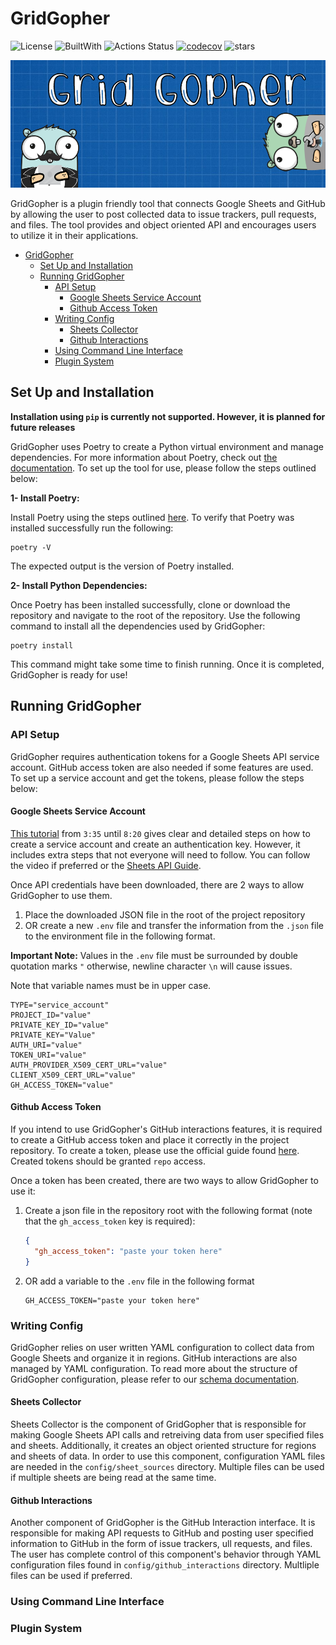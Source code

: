 # GridGopher

![License](https://img.shields.io/badge/license-MIT-blue?style=flat)
![BuiltWith](https://img.shields.io/badge/Built%20With-Python-blue?style=flat&logo=python&logoColor=yellow)
![Actions Status](https://github.com/noorbuchi/GridGopher/workflows/Lint%20and%20Test/badge.svg)
[![codecov](https://codecov.io/gh/noorbuchi/GridGopher/branch/main/graph/badge.svg?token=02353FAN4W)](https://codecov.io/gh/noorbuchi/GridGopher)
![stars](https://img.shields.io/github/stars/noorbuchi/GridGopher.svg)

![GridGopherLogo](images/GopherLogo.png)

GridGopher is a plugin friendly tool that connects Google Sheets
and GitHub by allowing the user to post collected data to issue trackers, pull
requests, and files. The tool
provides and object oriented API and encourages users to utilize it in their
applications.

- [GridGopher](#gridgopher)
  - [Set Up and Installation](#set-up-and-installation)
  - [Running GridGopher](#running-gridgopher)
    - [API Setup](#api-setup)
      - [Google Sheets Service Account](#google-sheets-service-account)
      - [Github Access Token](#github-access-token)
    - [Writing Config](#writing-config)
      - [Sheets Collector](#sheets-collector)
      - [Github Interactions](#github-interactions)
    - [Using Command Line Interface](#using-command-line-interface)
    - [Plugin System](#plugin-system)

## Set Up and Installation

**Installation using `pip` is currently not supported. However, it is planned for
future releases**

GridGopher uses Poetry to create a Python virtual environment and manage
dependencies. For more information about Poetry, check out [the
documentation](https://python-poetry.org/). To set up the tool for use, please
follow the steps outlined below:

**1- Install Poetry:**

Install Poetry using the steps outlined
[here](https://python-poetry.org/docs/#installation). To verify that Poetry was
installed successfully run the following:

```
poetry -V
```

The expected output is the version of Poetry installed.

**2- Install Python Dependencies:**

Once Poetry has been installed successfully, clone or download the repository
and navigate to the root of the repository. Use the following command to install
all the dependencies used by GridGopher:

```
poetry install
```

This command might take some time to finish running. Once it is completed,
GridGopher is ready for use!

## Running GridGopher

### API Setup

GridGopher requires authentication tokens for a Google Sheets API service
account. GitHub access token are also needed if some features are used. To set
up a service account and get the tokens, please follow the steps below:

#### Google Sheets Service Account

[This tutorial](https://youtu.be/4ssigWmExak?t=215)
from `3:35` until `8:20` gives clear and
detailed steps on how to create a service account and create an authentication
key. However, it includes extra steps that not everyone will need to follow. You
can follow the video if preferred or the [Sheets API
Guide](docs/Google_API_Setup.md).

Once API credentials have been downloaded, there are 2 ways to allow GridGopher
to use them.

1. Place the downloaded JSON file in the root of the project repository
1. OR create a new `.env` file and transfer the information from the `.json`
   file to the environment file in the following format.

**Important Note:** Values in the `.env` file must be surrounded
by double quotation marks `"` otherwise, newline character `\n`
will cause issues.

Note that variable names must be in upper case.

```.evn
TYPE="service_account"
PROJECT_ID="value"
PRIVATE_KEY_ID="value"
PRIVATE_KEY="Value"
AUTH_URI="value"
TOKEN_URI="value"
AUTH_PROVIDER_X509_CERT_URL="value"
CLIENT_X509_CERT_URL="value"
GH_ACCESS_TOKEN="value"
```

#### Github Access Token

If you intend to use GridGopher's GitHub interactions features, it is required to
create a GitHub access token and place it correctly in the project repository.
To create a token, please use the official guide found
[here](https://docs.github.com/en/authentication/keeping-your-account-and-data-secure/creating-a-personal-access-token).
Created tokens should be granted `repo` access.

Once a token has been created, there are two ways to allow GridGopher
to use it:

1. Create a json file in the repository root with the following format (note
   that the `gh_access_token` key is required):

   ```json
   {
     "gh_access_token": "paste your token here"
   }
   ```

1. OR add a variable to the `.env` file in the following format

     ```.env
     GH_ACCESS_TOKEN="paste your token here"
     ```

### Writing Config

GridGopher relies on user written YAML configuration to collect data from Google
Sheets and organize it in regions. GitHub interactions are also managed by
YAML configuration. To read more about the structure of GridGopher
configuration, please refer to our [schema documentation](docs/schemas.md).

#### Sheets Collector

Sheets Collector is the component of GridGopher that is responsible for making Google
Sheets API calls and retreiving data from user specified files and sheets.
Additionally, it creates an object oriented structure for regions and sheets
of data. In order to use this component, configuration YAML files are needed
in the `config/sheet_sources` directory. Multiple files can be used if multiple
sheets are being read at the same time.

#### Github Interactions

Another component of GridGopher is the GitHub Interaction interface. It is
responsible for making API requests to GitHub and posting user specified
information to GitHub in the form of issue trackers, ull requests, and files.
The user has complete control of this component's behavior through YAML
configuration files found in `config/github_interactions` directory. Multliple
files can be used if preferred.

### Using Command Line Interface

### Plugin System
